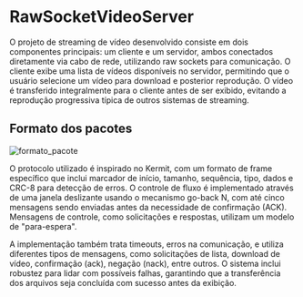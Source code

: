 # RawSocketVideoServer

O projeto de streaming de vídeo desenvolvido consiste em dois componentes principais: 
um cliente e um servidor, ambos conectados diretamente via cabo de rede, utilizando raw sockets
para comunicação. O cliente exibe uma lista de vídeos disponíveis no servidor, permitindo que o 
usuário selecione um vídeo para download e posterior reprodução. O vídeo é transferido integralmente 
para o cliente antes de ser exibido, evitando a reprodução progressiva típica de outros sistemas de streaming.

## Formato dos pacotes
![formato_pacote](https://github.com/user-attachments/assets/12b0471b-5abd-4079-a01b-fdcc512b1625)

O protocolo utilizado é inspirado no Kermit, com um formato de frame específico que inclui marcador
de início, tamanho, sequência, tipo, dados e CRC-8 para detecção de erros. O controle de fluxo é implementado 
através de uma janela deslizante usando o mecanismo go-back N, com até cinco mensagens sendo enviadas antes da 
necessidade de confirmação (ACK). Mensagens de controle, como solicitações e respostas, utilizam um modelo de "para-espera".

A implementação também trata timeouts, erros na comunicação, e utiliza diferentes tipos de mensagens,
como solicitações de lista, download de vídeo, confirmação (ack), negação (nack), entre outros. O sistema 
inclui robustez para lidar com possíveis falhas, garantindo que a transferência dos arquivos seja concluída com sucesso antes da exibição.
